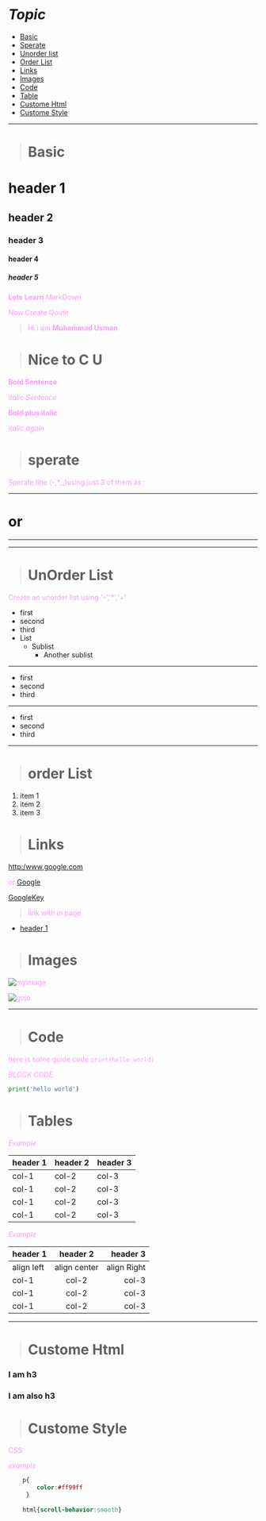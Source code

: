 # *Topic*
- [Basic](#basic)
- [Sperate](#sperate)
- [Unorder list](#unorder-list)
- [Order List](#order-list)
- [Links](#links)
- [Images](#images)
- [Code](#code)
- [Table](#tables)
- [Custome Html](#custome-html)
- [Custome Style](#custome-style)


-------
> # Basic

# header 1
## header 2
### header 3               
#### header 4 
##### header 5

**Lets Learn** MarkDown 

Now Create Qoute

>  Hi i am  **Muhammad Usman**

> # Nice to C U


**Bold Sentence**

*italic Sentence*

__Bold plus italic__

_italic again_

> # sperate
Sperate line (-,*,_)using just 3 of them as :

---
# __or__
***
___


> # UnOrder List
Create an unorder list using '-','*','+'
- first
- second
- third
- List
  - Sublist
    - Another sublist  
---

+ first
+ second 
+ third

---

* first
* second 
* third

---

># **order List**
1. item 1
2. item 2
3. item 3


> # Links


<http:/www.google.com>

or
[Google](http:/www.google.com)

<!--
Now variabels
-->

[account]: http://google.com/

[GoogleKey][account]

>link with in page

- [header 1](#header-1)

> # Images

![myimage](https://play-lh.googleusercontent.com/7Ac5TgaL15Ra4bvFVHJKCdJp4qvnL4djZj5bKc6RN-MZjzrvkeHbJytek0NPTSdZcp8=w240-h480-rw)


[myimage]: https://cdn.vox-cdn.com/thumbor/IlpkMzk7CROmqhyyK4VY30rKEH8=/1400x0/filters:no_upscale()/cdn.vox-cdn.com/uploads/chorus_asset/file/22298709/EqtbqtuVkAAWeW4.jpeg

![gojo][myimage]

---


> # **Code**


here is some guide code 
`print(hello world)`

*BLOCK CODE*

```python
print('hello world')
```

> # Tables

_Example_

| header 1 | header 2 | header 3 |
|    ---   |    ---   |    ---   |
|   col-1  |   col-2  |    col-3 |
|   col-1  |   col-2  |    col-3 |
|   col-1  |   col-2  |    col-3 |
|   col-1  |   col-2  |    col-3 |

_Example_

| header 1      | header 2        | header 3       |
| :--------     | :--------:      | --------:      |
|   align left  |   align center  |    align Right |
|   col-1       |   col-2         |    col-3       |
|   col-1       |   col-2         |    col-3       |
|   col-1       |   col-2         |    col-3       |

------

> # Custome Html

<h3> I am h3 </h1>

### I am also  h3


># Custome Style

CSS

_example_


```css
    p{
        color:#ff99ff   
     }
    
    html{scroll-behavior:smooth}

```


<style>
    p{
        color:#ff99ff   }
    html{scroll-behavior:smooth}
</style>